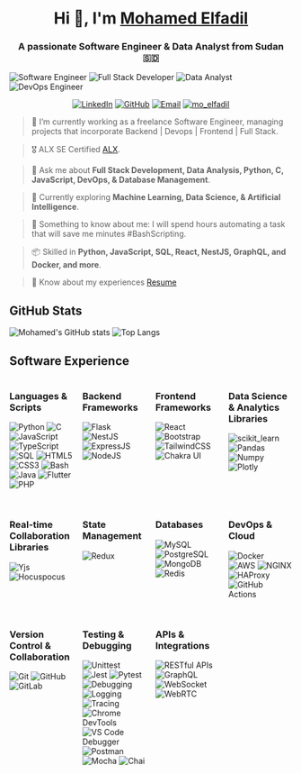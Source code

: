 <h1 align="center">Hi 👋, I'm <a href="https://github.com/mo7amedElfadil" target="blank">
Mohamed Elfadil</a></h1>
<h3 align="center">A passionate Software Engineer & Data Analyst from Sudan &#127480;&#127465</h3>
  <img src="https://img.shields.io/badge/Software_Engineer-000000?style=for-the-badge&logo=github&logoColor=white" alt="Software Engineer" />
  <img src="https://img.shields.io/badge/Full_Stack_Developer-000000?style=for-the-badge&logo=github&logoColor=white" alt="Full Stack Developer" />
  <img src="https://img.shields.io/badge/Data_Analyst-000000?style=for-the-badge&logo=github&logoColor=white" alt="Data Analyst" />
  <img src="https://img.shields.io/badge/DevOps_Engineer-000000?style=for-the-badge&logo=github&logoColor=white" alt="DevOps Engineer" />

<p align="center"> 
  <a target="blank" href="https://www.linkedin.com/in/mohamedelfadil/"><img  src="https://img.shields.io/badge/LinkedIn-0077B5?style=for-the-badge&logo=linkedin&logoColor=white" alt="LinkedIn" /></a>
  <a target="blank" href="https://github.com/mo7amedElfadil"><img  src="https://img.shields.io/badge/GitHub-100000?style=for-the-badge&logo=github&logoColor=white" alt="GitHub" /></a>
  <a target="blank" href="mailto:mo7amedelfadil@gmail.com"><img  src="https://img.shields.io/badge/Gmail-D14836?style=for-the-badge&logo=gmail&logoColor=white" alt="Email" /></a>
  <a href="https://twitter.com/mo_elfadil/" target="blank"><img src="https://img.shields.io/twitter/follow/mo_elfadil?logo=twitter&style=for-the-badge" alt="mo_elfadil" /></a>
</p>



> 🔭 I’m currently working as a freelance Software Engineer, managing projects that incorporate Backend | Devops | Frontend | Full Stack.

> 🎖️ ALX SE Certified <a href="https://www.alxafrica.com" target="blank">ALX</a>.

> 💬 Ask me about **Full Stack Development, Data Analysis, Python, C, JavaScript, DevOps, & Database Management**.

> 🌱 Currently exploring **Machine Learning, Data Science, & Artificial Intelligence**.

> 🤖 Something to know about me: I will spend hours automating a task that will save me minutes #BashScripting.

> 📦 Skilled in **Python, JavaScript, SQL, React, NestJS, GraphQL, and Docker, and more**.

> 📄 Know about my experiences <a href="https://github.com/mo7amedElfadil/mo7amedElfadil/blob/main/Credentials/Mohamed Elfadil Resume.pdf" target="blank">Resume</a>


## GitHub Stats 
![Mohamed's GitHub stats](https://github-readme-stats.vercel.app/api?username=mo7amedElfadil&include_all_commits=true&layout=compact&show_icons=true&theme=tokyonight)
![Top Langs](https://github-readme-stats.vercel.app/api/top-langs/?username=mo7amedElfadil&show_icons=true&layout=compact)

## Software Experience

<div style="display: grid; grid-template-columns: repeat(4, 1fr); gap: 1rem;">

<div>

### Languages & Scripts
<a target="blank"><img src="https://img.shields.io/badge/Python-FFD43B?style=for-the-badge&logo=python&logoColor=blue" alt="Python" /></a>
<a target="blank"><img src="https://img.shields.io/badge/C-00599C?style=for-the-badge&logo=c&logoColor=white" alt="C" /></a>
<a target="blank"><img src="https://img.shields.io/badge/JavaScript-323330?style=for-the-badge&logo=javascript&logoColor=F7DF1E" alt="JavaScript" /></a>
<a target="blank"><img src="https://img.shields.io/badge/TypeScript-007ACC?style=for-the-badge&logo=typescript&logoColor=white" alt="TypeScript" /></a>
<a target="blank"><img src="https://img.shields.io/badge/SQL-003B57?style=for-the-badge&logo=postgresql&logoColor=white" alt="SQL" /></a>
<a target="blank"><img src="https://img.shields.io/badge/HTML5-E34F26?style=for-the-badge&logo=html5&logoColor=white" alt="HTML5" /></a>
<a target="blank"><img src="https://img.shields.io/badge/CSS3-1572B6?style=for-the-badge&logo=css3&logoColor=white" alt="CSS3" /></a>
<a target="blank"><img src="https://img.shields.io/badge/Bash-4EAA25?style=for-the-badge&logo=gnubash&logoColor=white" alt="Bash" /></a>
<a target="blank"><img src="https://img.shields.io/badge/Java-007396?style=for-the-badge&logo=java&logoColor=white" alt="Java" /></a>
<a target="blank"><img src="https://img.shields.io/badge/Flutter-02569B?style=for-the-badge&logo=flutter&logoColor=white" alt="Flutter" /></a>
<a target="blank"><img src="https://img.shields.io/badge/PHP-777BB4?style=for-the-badge&logo=php&logoColor=white" alt="PHP" /></a>
</div>

<div>

### Backend Frameworks
<a target="blank"><img src="https://img.shields.io/badge/Flask-000000?style=for-the-badge&logo=flask&logoColor=white" alt="Flask" /></a>
<a target="blank"><img src="https://img.shields.io/badge/NestJS-EA2845?style=for-the-badge&logo=nestjs&logoColor=white" alt="NestJS" /></a>
<a target="blank"><img src="https://img.shields.io/badge/ExpressJS-000000?style=for-the-badge&logo=express&logoColor=white" alt="ExpressJS" /></a> 
<a target="blank"><img src="https://img.shields.io/badge/NodeJS-339933?style=for-the-badge&logo=node.js&logoColor=white" alt="NodeJS" /></a>

</div>

<div>

### Frontend Frameworks
<a target="blank"><img src="https://img.shields.io/badge/React-61DAFB?style=for-the-badge&logo=react&logoColor=white" alt="React" /></a> 
<a target="blank"><img src="https://img.shields.io/badge/Bootstrap-563D7C?style=for-the-badge&logo=bootstrap&logoColor=white" alt="Bootstrap" /></a>
<a target="blank"><img src="https://img.shields.io/badge/TailwindCSS-06B6D4?style=for-the-badge&logo=tailwindcss&logoColor=white" alt="TailwindCSS" /></a>
<a target="blank"><img src="https://img.shields.io/badge/Chakra_UI-319795?style=for-the-badge&logo=chakraui&logoColor=white" alt="Chakra UI" /></a>

</div>

<div>

### Data Science & Analytics Libraries
<a target="blank"><img src="https://img.shields.io/badge/Scikit_learn-F7931E?style=for-the-badge&logo=scikit-learn&logoColor=white" alt="scikit_learn" /></a> 
<a target="blank"><img src="https://img.shields.io/badge/Pandas-2C2D72?style=for-the-badge&logo=pandas&logoColor=white" alt="Pandas" /></a> 
<a target="blank"><img src="https://img.shields.io/badge/Numpy-777BB4?style=for-the-badge&logo=numpy&logoColor=white" alt="Numpy" /></a> 
<a target="blank"><img src="https://img.shields.io/badge/Plotly-239120?style=for-the-badge&logo=plotly&logoColor=white" alt="Plotly" /></a>
</div>

<div>

### Real-time Collaboration Libraries
<a target="blank"><img src="https://img.shields.io/badge/Yjs-3B5998?style=for-the-badge&logo=javascript&logoColor=white" alt="Yjs" /></a> 
<a target="blank"><img src="https://img.shields.io/badge/Hocuspocus-000000?style=for-the-badge&logo=javascript&logoColor=white" alt="Hocuspocus" /></a>

</div>

<div>

### State Management
<a target="blank"><img src="https://img.shields.io/badge/Redux-764ABC?style=for-the-badge&logo=redux&logoColor=white" alt="Redux" /></a>
</div>

<div>

### Databases
<a target="blank"><img src="https://img.shields.io/badge/MySQL-00648C?style=for-the-badge&logo=mysql&logoColor=white" alt="MySQL" /></a>
<a target="blank"><img src="https://img.shields.io/badge/PostgreSQL-316192?style=for-the-badge&logo=postgresql&logoColor=white" alt="PostgreSQL" /></a>
<a target="blank"><img src="https://img.shields.io/badge/MongoDB-47A248?style=for-the-badge&logo=mongodb&logoColor=white" alt="MongoDB" /></a>
<a target="blank"><img src="https://img.shields.io/badge/Redis-DC382D?style=for-the-badge&logo=redis&logoColor=white" alt="Redis" /></a>
</div>

<div>

### DevOps & Cloud
<a target="blank"><img src="https://img.shields.io/badge/Docker-2496ED?style=for-the-badge&logo=docker&logoColor=white" alt="Docker" /></a>
<a target="blank"><img src="https://img.shields.io/badge/AWS-232F3E?style=for-the-badge&logo=amazonaws&logoColor=white" alt="AWS" /></a>
<a target="blank"><img src="https://img.shields.io/badge/NGINX-009639?style=for-the-badge&logo=nginx&logoColor=white" alt="NGINX" /></a>
<a target="blank"><img src="https://img.shields.io/badge/HAProxy-FF3F00?style=for-the-badge&logo=haproxy&logoColor=white" alt="HAProxy" /></a>
<a target="blank"><img src="https://img.shields.io/badge/GitHub_Actions-2088FF?style=for-the-badge&logo=githubactions&logoColor=white" alt="GitHub Actions" /></a>
</div>

<div>

### Version Control & Collaboration
<a target="blank"><img src="https://img.shields.io/badge/Git-F05032?style=for-the-badge&logo=git&logoColor=white" alt="Git" /></a>
<a target="blank"><img src="https://img.shields.io/badge/GitHub-100000?style=for-the-badge&logo=github&logoColor=white" alt="GitHub" /></a>
<a target="blank"><img src="https://img.shields.io/badge/GitLab-FCA121?style=for-the-badge&logo=gitlab&logoColor=white" alt="GitLab" /></a>
</div>

<div>

### Testing & Debugging
<a target="blank"><img src="https://img.shields.io/badge/Unittest-00BFFF?style=for-the-badge&logo=python&logoColor=white" alt="Unittest" /></a>
<a target="blank"><img src="https://img.shields.io/badge/Jest-15B5F7?style=for-the-badge&logo=jest&logoColor=white" alt="Jest" /></a>
<a target="blank"><img src="https://img.shields.io/badge/Pytest-0A9EDC?style=for-the-badge&logo=pytest&logoColor=white" alt="Pytest" /></a>
<a target="blank"><img src="https://img.shields.io/badge/Debugging-000000?style=for-the-badge&logo=debug&logoColor=white" alt="Debugging" /></a>
<a target="blank"><img src="https://img.shields.io/badge/Logging-000000?style=for-the-badge&logo=logging&logoColor=white" alt="Logging" /></a>
<a target="blank"><img src="https://img.shields.io/badge/Tracing-000000?style=for-the-badge&logo=tracing&logoColor=white" alt="Tracing" /></a>
<a target="blank"><img src="https://img.shields.io/badge/Chrome_DevTools-4285F4?style=for-the-badge&logo=googlechrome&logoColor=white" alt="Chrome DevTools" /></a>
<a target="blank"><img src="https://img.shields.io/badge/VS_Code_Debugger-007ACC?style=for-the-badge&logo=visualstudiocode&logoColor=white" alt="VS Code Debugger" /></a>
<a target="blank"><img src="https://img.shields.io/badge/Postman-FF6C37?style=for-the-badge&logo=postman&logoColor=white" alt="Postman" /></a>
<a target="blank"><img src="https://img.shields.io/badge/Mocha-8D6748?style=for-the-badge&logo=mocha&logoColor=white" alt="Mocha" /></a>
<a target="blank"><img src="https://img.shields.io/badge/Chai-A30701?style=for-the-badge&logo=chai&logoColor=white" alt="Chai" /></a>

</div>

<div>

### APIs & Integrations
<a target="blank"><img src="https://img.shields.io/badge/RESTful_APIs-3F51B5?style=for-the-badge&logo=rest&logoColor=white" alt="RESTful APIs" /></a>
<a target="blank"><img src="https://img.shields.io/badge/GraphQL-E10098?style=for-the-badge&logo=graphql&logoColor=white" alt="GraphQL" /></a>
<a target="blank"><img src="https://img.shields.io/badge/WebSocket_Communication-000000?style=for-the-badge&logo=websocket&logoColor=white" alt="WebSocket" /></a>
<a target="blank"><img src="https://img.shields.io/badge/WebRTC-333333?style=for-the-badge&logo=webrtc&logoColor=white" alt="WebRTC" /></a>
</div>
</div>

